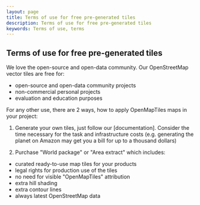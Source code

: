 ```yaml
---
layout: page
title: Terms of use for free pre-generated tiles
description: Terms of use for free pre-generated tiles
keywords: Terms of use, terms
---
```


## Terms of use for free pre-generated tiles

We love the open-source and open-data community. Our OpenStreetMap vector tiles are free for:
- open-source and open-data community projects
- non-commercial personal projects
- evaluation and education purposes

For any other use,  there are 2 ways, how to apply OpenMapTiles maps in your project: 

1) Generate your own tiles, just follow our [documentation]. Consider the time 
necessary for the task and infrastructure costs (e.g. generating the planet 
on Amazon may get you a bill for up to a thousand dollars)

2) Purchase "World package" or "Area extract" which includes:
 - curated ready-to-use map tiles for your products
 - legal rights for production use of the tiles
 - no need for visible "OpenMapTiles" attribution
 - extra hill shading
 - extra contour lines
 - always latest OpenStreetMap data